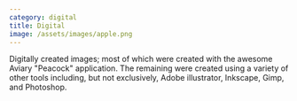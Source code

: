 ```yaml
---
category: digital
title: Digital
image: /assets/images/apple.png
---
```

Digitally created images; most of which were created with the awesome Aviary "Peacock" application. The remaining were created using a variety of other tools including, but not exclusively, Adobe illustrator, Inkscape, Gimp, and Photoshop.
